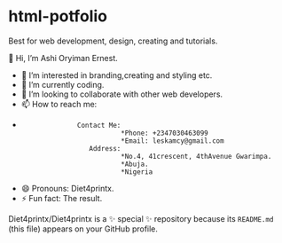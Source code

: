 # html-potfolio
Best for web development, design, creating  and tutorials.

 👋 Hi, I’m Ashi Oryiman Ernest.
- 👀 I’m interested in branding,creating and styling etc.
- 🌱 I’m currently coding.
- 💞️ I’m looking to collaborate with other web developers.
- 📫 How to reach me:
-                   Contact Me:
                               *Phone: +2347030463099
                               *Email: leskamcy@gmail.com
                       Address:
                               *No.4, 41crescent, 4thAvenue Gwarimpa.
                               *Abuja.
                               *Nigeria
- 😄 Pronouns: Diet4printx.
- ⚡ Fun fact: The result.

Diet4printx/Diet4printx is a ✨ special ✨ repository because its `README.md` (this file) appears on your GitHub profile.
